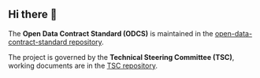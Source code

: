## Hi there 👋

The **Open Data Contract Standard (ODCS)** is maintained in the  [open-data-contract-standard repository](https://github.com/bitol-io/open-data-contract-standard). 

The project is governed by the **Technical Steering Committee (TSC)**, working documents are in the [TSC repository](https://github.com/bitol-io/tsc).

<!--

**Here are some ideas to get you started:**

🙋‍♀️ A short introduction - what is your organization all about?
🌈 Contribution guidelines - how can the community get involved?
👩‍💻 Useful resources - where can the community find your docs? Is there anything else the community should know?
🍿 Fun facts - what does your team eat for breakfast?
🧙 Remember, you can do mighty things with the power of [Markdown](https://docs.github.com/github/writing-on-github/getting-started-with-writing-and-formatting-on-github/basic-writing-and-formatting-syntax)
-->
